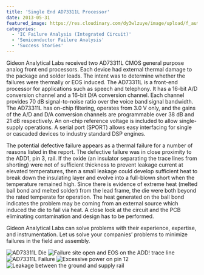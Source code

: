 ```yaml
---
title: 'Single End AD73311L Processor'
date: 2013-05-31
featured_image: https://res.cloudinary.com/dy3wlzuye/image/upload/f_auto,c_scale,w_250/v1/GideonLabs/ad73311l-2.jpg
categories:
  - 'IC Failure Analysis (Integrated Circuit)'
  - 'Semiconductor Failure Analysis'
  - 'Success Stories'
---
```


Gideon Analytical Labs received two AD73311L CMOS general purpose analog front end processors. Each device had external thermal damage to the package and solder leads. The intent was to determine whether the failures were thermally or EOS induced. The AD73311L is a front-end processor for applications such as speech and telephony. It has a 16-bit A/D conversion channel and a 16-bit D/A conversion channel. Each channel provides 70 dB signal-to-noise ratio over the voice band signal bandwidth. The AD73311L has on-chip filtering, operates from 3.0 V only, and the gains of the A/D and D/A conversion channels are programmable over 38 dB and 21 dB respectively. An on-chip reference voltage is included to allow single-supply operations. A serial port (SPORT) allows easy interfacing for single or cascaded devices to industry standard DSP engines.

The potential defective failure appears as a thermal failure for a number of reasons listed in the report. The defective failure was in close proximity to the ADD1, pin 3, rail. If the oxide (an insulator separating the trace lines from shorting) were not of sufficient thickness to prevent leakage current at elevated temperatures, then a small leakage could develop sufficient heat to break down the insulating layer and evolve into a full-blown short when the temperature remained high. Since there is evidence of extreme heat (melted ball bond and melted solder) from the lead frame, the die were both beyond the rated temperate for operation. The heat generated on the ball bond indicates the problem may be coming from an external source which induced the die to fail via heat. A close look at the circuit and the PCB eliminating contamination and design has to be performed.

Gideon Analytical Labs can solve problems with their experience, expertise, and instrumentation. Let us solve your companies’ problems to minimize failures in the field and assembly.

![AD73311L Die](https://res.cloudinary.com/dy3wlzuye/image/upload/f_auto,c_scale,w_300/GideonLabs/ad73311l-2.jpg 'AD73311L Die')
![Failure site open and EOS on the ADD! trace line](https://res.cloudinary.com/dy3wlzuye/image/upload/f_auto,c_scale,w_300/GideonLabs/ad73311l-5.jpg 'Failure site open and EOS on the ADD! trace line')
![AD73311L Failure](https://res.cloudinary.com/dy3wlzuye/image/upload/f_auto,c_scale,w_300/GideonLabs/ad73311l-1.jpg 'AD73311L Failure')
![Excessive power on pin 12](https://res.cloudinary.com/dy3wlzuye/image/upload/f_auto,c_scale,w_300/GideonLabs/ad73311l-3.jpg 'Excessive power on pin 12 ')
![Leakage between the ground and supply rail](https://res.cloudinary.com/dy3wlzuye/image/upload/f_auto,c_scale,w_300/GideonLabs/ad73311l-4.jpg 'Leakage between the ground and supply rail')

